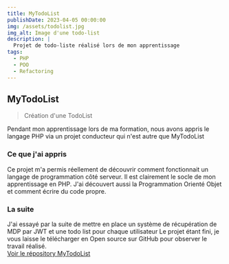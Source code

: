 ```yaml
---
title: MyTodoList
publishDate: 2023-04-05 00:00:00
img: /assets/todolist.jpg
img_alt: Image d'une todo-list
description: |
  Projet de todo-liste réalisé lors de mon apprentissage 
tags:
  - PHP
  - POO
  - Refactoring
---
```


## MyTodoList

> Création d'une TodoList

Pendant mon apprentissage lors de ma formation, nous avons appris le langage PHP via un projet conducteur qui n'est autre que MyTodoList

### Ce que j'ai appris

Ce projet m'a permis réellement de découvrir comment fonctionnait un langage de programmation côté serveur.
Il est clairement le socle de mon apprentissage en PHP. 
J'ai découvert aussi la Programmation Orienté Objet et comment écrire du code propre.


### La suite

J'ai essayé par la suite de mettre en place un système de récupération de MDP par JWT et une todo list pour chaque utilisateur
Le projet étant fini, je vous laisse le télécharger en Open source sur GitHub pour observer le travail réalisé. </br>
<a class="btn-link" href="https://github.com/yassin13008/todolist">Voir le répository MyTodoList</a>
